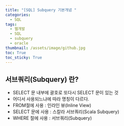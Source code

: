 ```yaml
---
title: "[SQL] Subquery 기본개념 "
categories:
  - SQL
tags:
  - 웹개발
  - SQL
  - subquery
  - oracle
thumbnail: /assets/image/github.jpg
toc: True
toc_sticky: True
---
```



## 서브쿼리(Subquery) 란?
 - SELECT 문 내부에 괄호로 또다시 SELECT 문이 있는 것
 - 어디서 사용되느냐에 따라 명칭이 다르다.
 - FROM절에 사용 : 인라인 뷰(Inline View)
 - SELECT 문에 사용 : 스칼라 서브쿼리(Scala Subquery)
 - WHERE 절에 사용 : 서브쿼리(Subquery) 
